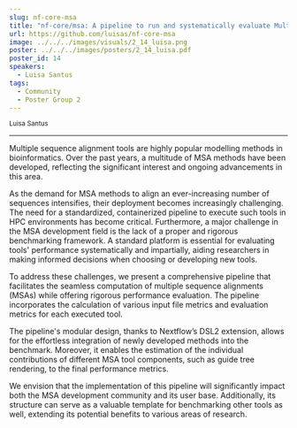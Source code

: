```yaml
---
slug: nf-core-msa
title: "nf-core/msa: A pipeline to run and systematically evaluate Multiple Sequence Alignment methods."
url: https://github.com/luisas/nf-core-msa
image: ../../../images/visuals/2_14_luisa.png
poster: ../../../images/posters/2_14_luisa.pdf
poster_id: 14
speakers:
  - Luisa Santus
tags:
  - Community
  - Poster Group 2
---
```


<div className="mb-8">
  <small className="typo-small">
    Luisa	Santus
  </small>
</div>

<hr className="border-t border-gray-50 mb-4 opacity-20" />

Multiple sequence alignment tools are highly popular modelling methods in bioinformatics. Over the past years, a multitude of MSA methods have been developed, reflecting the significant interest and ongoing advancements in this area.

As the demand for MSA methods to align an ever-increasing number of sequences intensifies, their deployment becomes increasingly challenging. The need for a standardized, containerized pipeline to execute such tools in HPC environments has become critical.
Furthermore, a major challenge in the MSA development field is the lack of a proper and rigorous benchmarking framework. A standard platform is essential for evaluating tools' performance systematically and impartially, aiding researchers in making informed decisions when choosing or developing new tools.

To address these challenges, we present a comprehensive pipeline that facilitates the seamless computation of multiple sequence alignments (MSAs) while offering rigorous performance evaluation. The pipeline incorporates the calculation of various input file metrics and evaluation metrics for each executed tool.

The pipeline's modular design, thanks to Nextflow’s DSL2 extension, allows for the effortless integration of newly developed methods into the benchmark. Moreover, it enables the estimation of the individual contributions of different MSA tool components, such as guide tree rendering, to the final performance metrics.

We envision that the implementation of this pipeline will significantly impact both the MSA development community and its user base. Additionally, its structure can serve as a valuable template for benchmarking other tools as well, extending its potential benefits to various areas of research.
